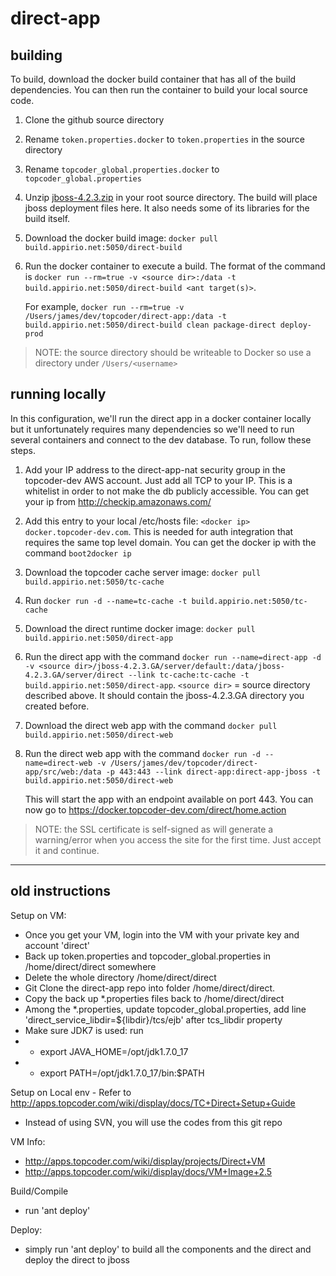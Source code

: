 direct-app
==========

## building
To build, download the docker build container that has all of the build dependencies. You can then run the container to build your local source code.

1. Clone the github source directory
2. Rename `token.properties.docker` to `token.properties` in the source directory
3. Rename `topcoder_global.properties.docker` to `topcoder_global.properties`
4. Unzip [jboss-4.2.3.zip](http://downloads.sourceforge.net/project/jboss/JBoss/JBoss-4.2.3.GA/jboss-4.2.3.GA.zip?r=http%3A%2F%2Fsourceforge.net%2Fprojects%2Fjboss%2Ffiles%2FJBoss%2FJBoss-4.2.3.GA%2F) in your root source directory. The build will place jboss deployment files here. It also needs some of its libraries for the build itself.
5. Download the docker build image: `docker pull build.appirio.net:5050/direct-build`
6. Run the docker container to execute a build. The format of the command is `docker run --rm=true -v <source dir>:/data -t build.appirio.net:5050/direct-build <ant target(s)>`.

   For example, `docker run --rm=true -v /Users/james/dev/topcoder/direct-app:/data -t build.appirio.net:5050/direct-build clean package-direct deploy-prod`

> NOTE: the source directory should be writeable to Docker so use a directory under `/Users/<username>`

## running locally
In this configuration, we'll run the direct app in a docker container locally but it unfortunately requires many dependencies so we'll need to run several containers and connect to the dev database. To run, follow these steps.

1. Add your IP address to the direct-app-nat security group in the topcoder-dev AWS account. Just add all TCP to your IP. This is a whitelist in order to not make the db publicly accessible. You can get your ip from http://checkip.amazonaws.com/
1. Add this entry to your local /etc/hosts file: `<docker ip> docker.topcoder-dev.com`. This is needed for auth integration that requires the same top level domain. You can get the docker ip with the command `boot2docker ip`
2. Download the topcoder cache server image: `docker pull build.appirio.net:5050/tc-cache`
2. Run `docker run -d --name=tc-cache -t build.appirio.net:5050/tc-cache`
2. Download the direct runtime docker image: `docker pull build.appirio.net:5050/direct-app`
8. Run the direct app with the command `docker run --name=direct-app -d -v <source dir>/jboss-4.2.3.GA/server/default:/data/jboss-4.2.3.GA/server/direct --link tc-cache:tc-cache -t build.appirio.net:5050/direct-app`. `<source dir>` = source directory described above. It should contain the jboss-4.2.3.GA directory you created before.
9. Download the direct web app with the command `docker pull build.appirio.net:5050/direct-web`
1. Run the direct web app with the command `docker run -d --name=direct-web -v /Users/james/dev/topcoder/direct-app/src/web:/data -p 443:443 --link direct-app:direct-app-jboss -t build.appirio.net:5050/direct-web`

   This will start the app with an endpoint available on port 443. You can now go to https://docker.topcoder-dev.com/direct/home.action

> NOTE: the SSL certificate is self-signed as will generate a warning/error when you access the site for the first time. Just accept it and continue.

---


## **old** instructions

Setup on VM:
* Once you get your VM, login into the VM with your private key and account 'direct'
* Back up token.properties and topcoder_global.properties in /home/direct/direct somewhere
* Delete the whole directory /home/direct/direct
* Git Clone the direct-app repo into folder /home/direct/direct.
* Copy the back up *.properties files back to /home/direct/direct
* Among the *.properties, update topcoder_global.properties, add line 'direct_service_libdir=${libdir}/tcs/ejb' after tcs_libdir property
* Make sure JDK7 is used: run
* + export JAVA_HOME=/opt/jdk1.7.0_17
* + export PATH=/opt/jdk1.7.0_17/bin:$PATH

Setup on Local env - Refer to http://apps.topcoder.com/wiki/display/docs/TC+Direct+Setup+Guide
* Instead of using SVN, you will use the codes from this git repo

VM Info:
* http://apps.topcoder.com/wiki/display/projects/Direct+VM
* http://apps.topcoder.com/wiki/display/docs/VM+Image+2.5

Build/Compile
* run 'ant deploy'

Deploy:
* simply run 'ant deploy' to build all the components and the direct and deploy the direct to jboss

